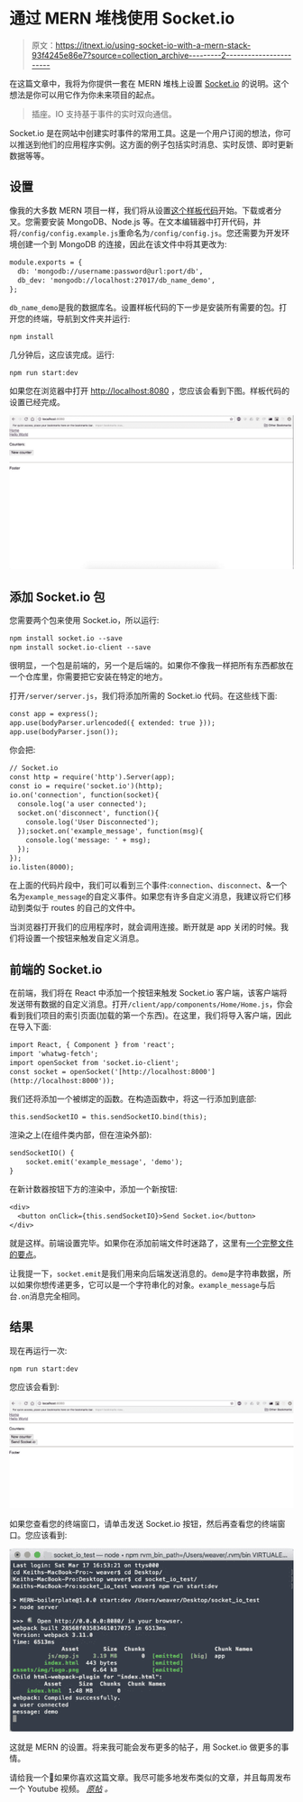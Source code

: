 # 通过 MERN 堆栈使用 Socket.io

> 原文：<https://itnext.io/using-socket-io-with-a-mern-stack-93f4245e86e7?source=collection_archive---------2----------------------->

在这篇文章中，我将为你提供一套在 MERN 堆栈上设置 [Socket.io](https://socket.io/) 的说明。这个想法是你可以用它作为你未来项目的起点。

> 插座。IO 支持基于事件的实时双向通信。

Socket.io 是在网站中创建实时事件的常用工具。这是一个用户订阅的想法，你可以推送到他们的应用程序实例。这方面的例子包括实时消息、实时反馈、即时更新数据等等。

## 设置

像我的大多数 MERN 项目一样，我们将从设置[这个样板代码](https://github.com/keithweaver/MERN-boilerplate)开始。下载或者分叉。您需要安装 MongoDB、Node.js 等。在文本编辑器中打开代码，并将`/config/config.example.js`重命名为`/config/config.js`。您还需要为开发环境创建一个到 MongoDB 的连接，因此在该文件中将其更改为:

```
module.exports = {
  db: 'mongodb://username:password@url:port/db',
  db_dev: 'mongodb://localhost:27017/db_name_demo',
};
```

`db_name_demo`是我的数据库名。设置样板代码的下一步是安装所有需要的包。打开您的终端，导航到文件夹并运行:

```
npm install
```

几分钟后，这应该完成。运行:

```
npm run start:dev
```

如果您在浏览器中打开 [http://localhost:8080](http://localhost:8080) ，您应该会看到下图。样板代码的设置已经完成。

![](img/75fd8635859bb0ff94b342d6c3853832.png)

## 添加 Socket.io 包

您需要两个包来使用 Socket.io，所以运行:

```
npm install socket.io --save
npm install socket.io-client --save
```

很明显，一个包是前端的，另一个是后端的。如果你不像我一样把所有东西都放在一个仓库里，你需要把它安装在特定的地方。

打开`/server/server.js`，我们将添加所需的 Socket.io 代码。在这些线下面:

```
const app = express();
app.use(bodyParser.urlencoded({ extended: true }));
app.use(bodyParser.json());
```

你会把:

```
// Socket.io
const http = require('http').Server(app);
const io = require('socket.io')(http);
io.on('connection', function(socket){
  console.log('a user connected');
  socket.on('disconnect', function(){
    console.log('User Disconnected');
  });socket.on('example_message', function(msg){
    console.log('message: ' + msg);
  });
});
io.listen(8000);
```

在上面的代码片段中，我们可以看到三个事件:`connection`、`disconnect`、&一个名为`example_message`的自定义事件。如果您有许多自定义消息，我建议将它们移动到类似于 routes 的自己的文件中。

当浏览器打开我们的应用程序时，就会调用连接。断开就是 app 关闭的时候。我们将设置一个按钮来触发自定义消息。

## 前端的 Socket.io

在前端，我们将在 React 中添加一个按钮来触发 Socket.io 客户端，该客户端将发送带有数据的自定义消息。打开`/client/app/components/Home/Home.js`，你会看到我们项目的索引页面(加载的第一个东西)。在这里，我们将导入客户端，因此在导入下面:

```
import React, { Component } from 'react';
import 'whatwg-fetch';
import openSocket from 'socket.io-client';
const socket = openSocket('[http://localhost:8000'](http://localhost:8000'));
```

我们还将添加一个被绑定的函数。在构造函数中，将这一行添加到底部:

```
this.sendSocketIO = this.sendSocketIO.bind(this);
```

渲染之上(在组件类内部，但在渲染外部):

```
sendSocketIO() {
    socket.emit('example_message', 'demo');
}
```

在新计数器按钮下方的渲染中，添加一个新按钮:

```
<div>
  <button onClick={this.sendSocketIO}>Send Socket.io</button>
</div>
```

就是这样。前端设置完毕。如果你在添加前端文件时迷路了，这里有[一个完整文件的要点](https://gist.github.com/keithweaver/06fb43df85f956eccaa7ef18b277ed00)。

让我提一下，`socket.emit`是我们用来向后端发送消息的。`demo`是字符串数据，所以如果你想传递更多，它可以是一个字符串化的对象。`example_message`与后台`.on`消息完全相同。

## 结果

现在再运行一次:

```
npm run start:dev
```

您应该会看到:

![](img/0b8db768047fa70303cfaf4055abb8fe.png)

如果您查看您的终端窗口，请单击发送 Socket.io 按钮，然后再查看您的终端窗口。您应该看到:

![](img/120d394f2e3995bfb4ae2e14818d8b48.png)

这就是 MERN 的设置。将来我可能会发布更多的帖子，用 Socket.io 做更多的事情。

请给我一个👏如果你喜欢这篇文章。我尽可能多地发布类似的文章，并且每周发布一个 Youtube 视频。 [*原帖*](https://medium.com/@Keithweaver_/using-socket-io-with-a-mern-stack-2a7049f94b85) *。*